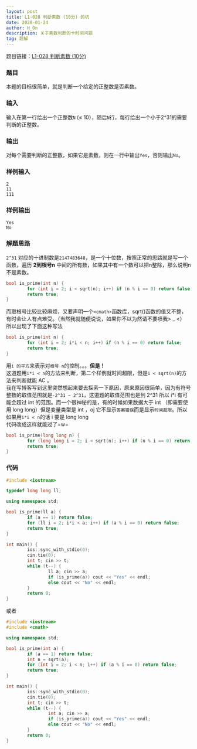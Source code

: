 ```yaml
---
layout: post
title: L1-028 判断素数 (10分) 的坑
date: 2020-01-24
author: H_On
description: 关于素数判断的卡时间问题
tag: 题解
---
```


题目链接：[L1-028 判断素数 (10分)](https://pintia.cn/problem-sets/994805046380707840/problems/994805106325700608)

### 题目
本题的目标很简单，就是判断一个给定的正整数是否素数。

### 输入
输入在第一行给出一个正整数`N` (≤ 10），随后`N`行，每行给出一个小于2^​31的需要判断的正整数。

### 输出
对每个需要判断的正整数，如果它是素数，则在一行中输出`Yes`，否则输出`No`。

### 样例输入
```
2
11
111
```

### 样例输出
```
Yes
No
```

### 解题思路
`2^31` 对应的十进制数是`2147483648`，是一个十位数，按照正常的思路就是写一个函数，遍历 **2到根号n** 中间的所有数，如果其中有一个数可以把n整除，那么说明n不是素数。
```c++
bool is_prime(int n) {
        for (int i = 2; i < sqrt(n); i++) if (n % i == 0) return false;
        return true;
}
```
而取根号比较比较麻烦，又要声明一个`<cmath>`函数库，sqrt()函数的值又不整，有时会让人有点难受。（当然我就随便说说，如果你不以为然请不要喷我> _ <）<br>
所以出现了下面这种写法
```c++
bool is_prime(int n) {
        for (int i = 2; i*i < n; i++) if (n % i == 0) return false;
        return true;
}
```
用`i 的平方`来表示对`根号 n`的控制。。。**但是！**<br>
这道题用`i*i < n`的方法来判断，第二个样例就时间超限，但是`i < sqrt(n)`的方法来判断就能 AC 。<br>
我在写博客写到这里突然想起来要去探索一下原因，原来原因很简单，因为有符号整数的取值范围就是`-2^31 ~ 2^31`，这道题的取值范围也是到 2^31 所以 i*i 有可能会超过 int 的范围。而一个很神秘的是，有的时候如果数据大于 int （即需要使用 long long）但是变量类型是 int ，oj 它不显示`答案错误`而是显示`时间超限`。所以如果用`i*i < n`的话 i 要是 long long<br>
代码改成这样就能过了=w=
```c++
bool is_prime(long long n) {
        for (long long i = 2; i < sqrt(n); i++) if (n % i == 0) return false;
        return true;
}
```

### 代码
```c++
#include <iostream>

typedef long long ll;

using namespace std;

bool is_prime(ll a) {
        if (a == 1) return false;
        for (ll i = 2; i*i < a; i++) if (a % i == 0) return false;
        return true;
}

int main() {
        ios::sync_with_stdio(0);
        cin.tie(0);
        int t; cin >> t;
        while (t--) {
                ll a; cin >> a;
                if (is_prime(a)) cout << "Yes" << endl;
                else cout << "No" << endl;
        }
        return 0;
}
```
或者
```c++
#include <iostream>
#include <cmath>

using namespace std;

bool is_prime(int a) {
        if (a == 1) return false;
        int n = sqrt(a);
        for (int i = 2; i < n; i++) if (a % i == 0) return false;
        return true;
}

int main() {
        ios::sync_with_stdio(0);
        cin.tie(0);
        int t; cin >> t;
        while (t--) {
                int a; cin >> a;
                if (is_prime(a)) cout << "Yes" << endl;
                else cout << "No" << endl;
        }
        return 0;
}
```
